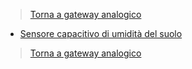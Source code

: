 >[Torna a gateway analogico](gatewaylorasw.md)

- [Sensore capacitivo di umidità del suolo](loraswsoilmoister.md)

>[Torna a gateway analogico](gatewaylorasw.md)
